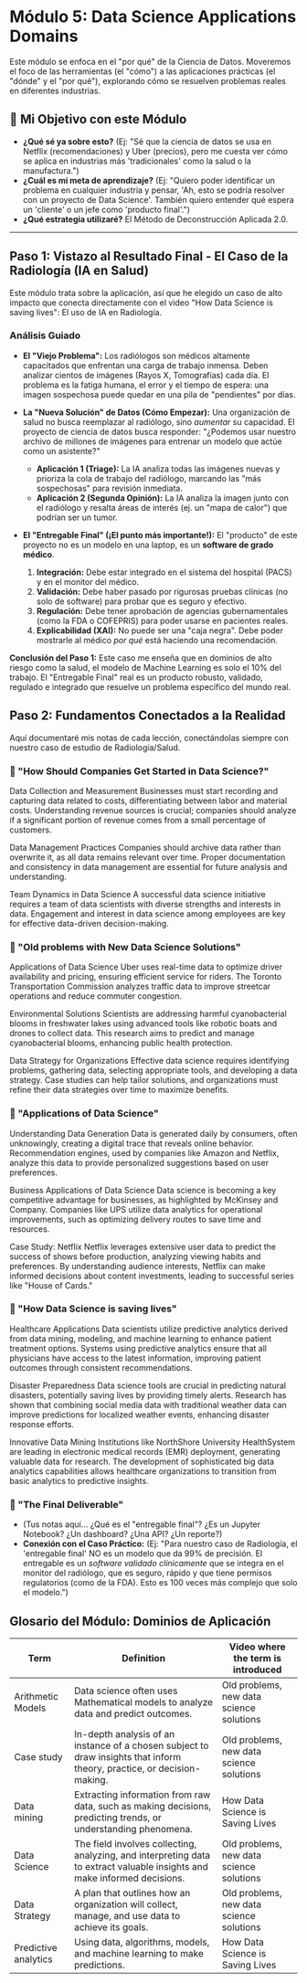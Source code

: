 # Módulo 5: Data Science Applications Domains

Este módulo se enfoca en el "por qué" de la Ciencia de Datos. Moveremos el foco de las herramientas (el "cómo") a las aplicaciones prácticas (el "dónde" y el "por qué"), explorando cómo se resuelven problemas reales en diferentes industrias.

## 🎯 Mi Objetivo con este Módulo

* **¿Qué sé ya sobre esto?** (Ej: "Sé que la ciencia de datos se usa en Netflix (recomendaciones) y Uber (precios), pero me cuesta ver cómo se aplica en industrias más 'tradicionales' como la salud o la manufactura.")
* **¿Cuál es mi meta de aprendizaje?** (Ej: "Quiero poder identificar un problema en cualquier industria y pensar, 'Ah, esto se podría resolver con un proyecto de Data Science'. También quiero entender qué espera un 'cliente' o un jefe como 'producto final'.")
* **¿Qué estrategia utilizaré?** El Método de Deconstrucción Aplicada 2.0.

---

## Paso 1: Vistazo al Resultado Final - El Caso de la Radiología (IA en Salud)

Este módulo trata sobre la aplicación, así que he elegido un caso de alto impacto que conecta directamente con el video "How Data Science is saving lives": El uso de IA en Radiología.

### Análisis Guiado

* **El "Viejo Problema":** Los radiólogos son médicos altamente capacitados que enfrentan una carga de trabajo inmensa. Deben analizar cientos de imágenes (Rayos X, Tomografías) cada día. El problema es la fatiga humana, el error y el tiempo de espera: una imagen sospechosa puede quedar en una pila de "pendientes" por días.

* **La "Nueva Solución" de Datos (Cómo Empezar):** Una organización de salud no busca reemplazar al radiólogo, sino *aumentar* su capacidad. El proyecto de ciencia de datos busca responder: "¿Podemos usar nuestro archivo de millones de imágenes para entrenar un modelo que actúe como un asistente?"
    * **Aplicación 1 (Triage):** La IA analiza todas las imágenes nuevas y prioriza la cola de trabajo del radiólogo, marcando las "más sospechosas" para revisión inmediata.
    * **Aplicación 2 (Segunda Opinión):** La IA analiza la imagen junto con el radiólogo y resalta áreas de interés (ej. un "mapa de calor") que podrían ser un tumor.

* **El "Entregable Final" (¡El punto más importante!):**
    El "producto" de este proyecto no es un modelo en una laptop, es un **software de grado médico**.
    1.  **Integración:** Debe estar integrado en el sistema del hospital (PACS) y en el monitor del médico.
    2.  **Validación:** Debe haber pasado por rigurosas pruebas clínicas (no solo de software) para probar que es seguro y efectivo.
    3.  **Regulación:** Debe tener aprobación de agencias gubernamentales (como la FDA o COFEPRIS) para poder usarse en pacientes reales.
    4.  **Explicabilidad (XAI):** No puede ser una "caja negra". Debe poder mostrarle al médico *por qué* está haciendo una recomendación.

**Conclusión del Paso 1:** Este caso me enseña que en dominios de alto riesgo como la salud, el modelo de Machine Learning es solo el 10% del trabajo. El "Entregable Final" real es un producto robusto, validado, regulado e integrado que resuelve un problema específico del mundo real.

## Paso 2: Fundamentos Conectados a la Realidad

Aquí documentaré mis notas de cada lección, conectándolas siempre con nuestro caso de estudio de Radiología/Salud.

### 🎥 "How Should Companies Get Started in Data Science?"
Data Collection and Measurement
Businesses must start recording and capturing data related to costs, differentiating between labor and material costs.
Understanding revenue sources is crucial; companies should analyze if a significant portion of revenue comes from a small percentage of customers.

Data Management Practices
Companies should archive data rather than overwrite it, as all data remains relevant over time.
Proper documentation and consistency in data management are essential for future analysis and understanding.

Team Dynamics in Data Science
A successful data science initiative requires a team of data scientists with diverse strengths and interests in data.
Engagement and interest in data science among employees are key for effective data-driven decision-making.


### 🎥 "Old problems with New Data Science Solutions"
Applications of Data Science
Uber uses real-time data to optimize driver availability and pricing, ensuring efficient service for riders.
The Toronto Transportation Commission analyzes traffic data to improve streetcar operations and reduce commuter congestion.

Environmental Solutions
Scientists are addressing harmful cyanobacterial blooms in freshwater lakes using advanced tools like robotic boats and drones to collect data.
This research aims to predict and manage cyanobacterial blooms, enhancing public health protection.

Data Strategy for Organizations
Effective data science requires identifying problems, gathering data, selecting appropriate tools, and developing a data strategy.
Case studies can help tailor solutions, and organizations must refine their data strategies over time to maximize benefits.

### 🎥 "Applications of Data Science"
Understanding Data Generation
Data is generated daily by consumers, often unknowingly, creating a digital trace that reveals online behavior.
Recommendation engines, used by companies like Amazon and Netflix, analyze this data to provide personalized suggestions based on user preferences.

Business Applications of Data Science
Data science is becoming a key competitive advantage for businesses, as highlighted by McKinsey and Company.
Companies like UPS utilize data analytics for operational improvements, such as optimizing delivery routes to save time and resources.

Case Study: Netflix
Netflix leverages extensive user data to predict the success of shows before production, analyzing viewing habits and preferences.
By understanding audience interests, Netflix can make informed decisions about content investments, leading to successful series like "House of Cards."

### 🎥 "How Data Science is saving lives"
Healthcare Applications
Data scientists utilize predictive analytics derived from data mining, modeling, and machine learning to enhance patient treatment options.
Systems using predictive analytics ensure that all physicians have access to the latest information, improving patient outcomes through consistent recommendations.

Disaster Preparedness
Data science tools are crucial in predicting natural disasters, potentially saving lives by providing timely alerts.
Research has shown that combining social media data with traditional weather data can improve predictions for localized weather events, enhancing disaster response efforts.

Innovative Data Mining
Institutions like NorthShore University HealthSystem are leading in electronic medical records (EMR) deployment, generating valuable data for research.
The development of sophisticated big data analytics capabilities allows healthcare organizations to transition from basic analytics to predictive insights.
### 📖 "The Final Deliverable"
* (Tus notas aquí... ¿Qué es el "entregable final"? ¿Es un Jupyter Notebook? ¿Un dashboard? ¿Una API? ¿Un reporte?)
* **Conexión con el Caso Práctico:** (Ej: "Para nuestro caso de Radiología, el 'entregable final' NO es un modelo que da 99% de precisión. El entregable es un *software validado clínicamente* que se integra en el monitor del radiólogo, que es seguro, rápido y que tiene permisos regulatorios (como de la FDA). Esto es 100 veces más complejo que solo el modelo.")

## Glosario del Módulo: Dominios de Aplicación

| Term | Definition | Video where the term is introduced |
| --- | --- | --- |
| Arithmetic Models | Data science often uses Mathematical models to analyze data and predict outcomes. | Old problems, new data science solutions |
| Case study | In-depth analysis of an instance of a chosen subject to draw insights that inform theory, practice, or decision-making. | Old problems, new data science solutions |
| Data mining | Extracting information from raw data, such as making decisions, predicting trends, or understanding phenomena. | How Data Science is Saving Lives |
| Data Science | The field involves collecting, analyzing, and interpreting data to extract valuable insights and make informed decisions. | Old problems, new data science solutions |
| Data Strategy | A plan that outlines how an organization will collect, manage, and use data to achieve its goals. | Old problems, new data science solutions |
| Predictive analytics | Using data, algorithms, models, and machine learning to make predictions. | How Data Science is Saving Lives |
